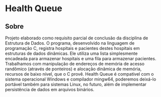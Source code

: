 <h1>Health Queue</h1>
<h2>Sobre</h2>
<p>
  Projeto elaborado como requisito parcial de conclusão da disciplina de Estrutura de Dados. O programa, desenvolvido na linguagem de programação C, registra hospitais e pacientes destes hospitais em estruturas de dados dinâmicas. Ele utiliza uma lista simplesmente encadeada para armazenar hospitais e uma fila para armazenar pacientes. Trabalhamos com manipulação de endereços de memória de acesso randômico (através de ponteiros) e alocação dinâmica de memória, recursos de baixo nível, que o C provê. Health Queue é compatível com o sistema operacional Windows e compilador mingw64, poderemos deixá-lo portável também para sistemas Linux, no futuro, além de implementar persistência de dados em arquivos binários.
</p>
